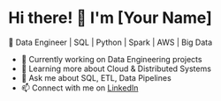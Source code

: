 # Hi there! 👋 I'm [Your Name]
🚀 Data Engineer | SQL | Python | Spark | AWS | Big Data

- 🔭 Currently working on Data Engineering projects
- 🌱 Learning more about Cloud & Distributed Systems
- 💬 Ask me about SQL, ETL, Data Pipelines
- 📫 Connect with me on [LinkedIn](www.linkedin.com/in/vyshnavimajji)


